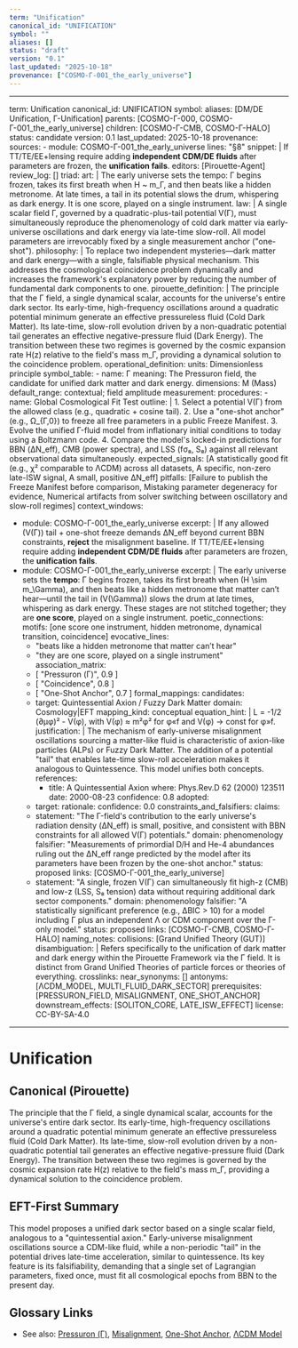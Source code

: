 ```yaml
---
term: "Unification"
canonical_id: "UNIFICATION"
symbol: ""
aliases: []
status: "draft"
version: "0.1"
last_updated: "2025-10-18"
provenance: ["COSMO-Γ-001_the_early_universe"]
---
```


---
term: Unification
canonical_id: UNIFICATION
symbol: 
aliases: [DM/DE Unification, Γ-Unification]
parents: [COSMO-Γ-000, COSMO-Γ-001_the_early_universe]
children: [COSMO-Γ-CMB, COSMO-Γ-HALO]
status: candidate
version: 0.1
last_updated: 2025-10-18
provenance:
  sources:
    - module: COSMO-Γ-001_the_early_universe
      lines: "§8"
      snippet: |
        If TT/TE/EE+lensing require adding **independent CDM/DE fluids** after parameters are frozen, the **unification fails**.
  editors: [Pirouette-Agent]
  review_log: []
triad:
  art: |
    The early universe sets the tempo: Γ begins frozen, takes its first breath when H ~ m_Γ, and then beats like a hidden metronome. At late times, a tail in its potential slows the drum, whispering as dark energy. It is one score, played on a single instrument.
  law: |
    A single scalar field Γ, governed by a quadratic-plus-tail potential V(Γ), must simultaneously reproduce the phenomenology of cold dark matter via early-universe oscillations and dark energy via late-time slow-roll. All model parameters are irrevocably fixed by a single measurement anchor ("one-shot").
  philosophy: |
    To replace two independent mysteries—dark matter and dark energy—with a single, falsifiable physical mechanism. This addresses the cosmological coincidence problem dynamically and increases the framework's explanatory power by reducing the number of fundamental dark components to one.
pirouette_definition: |
  The principle that the Γ field, a single dynamical scalar, accounts for the universe's entire dark sector. Its early-time, high-frequency oscillations around a quadratic potential minimum generate an effective pressureless fluid (Cold Dark Matter). Its late-time, slow-roll evolution driven by a non-quadratic potential tail generates an effective negative-pressure fluid (Dark Energy). The transition between these two regimes is governed by the cosmic expansion rate H(z) relative to the field's mass m_Γ, providing a dynamical solution to the coincidence problem.
operational_definition:
  units: Dimensionless principle
  symbol_table:
    - name: Γ
      meaning: The Pressuron field, the candidate for unified dark matter and dark energy.
      dimensions: M (Mass)
      default_range: contextual; field amplitude
  measurement:
    procedures:
      - name: Global Cosmological Fit Test
        outline: |
          1. Select a potential V(Γ) from the allowed class (e.g., quadratic + cosine tail).
          2. Use a "one-shot anchor" (e.g., Ω_{Γ,0}) to freeze all free parameters in a public Freeze Manifest.
          3. Evolve the unified Γ-fluid model from inflationary initial conditions to today using a Boltzmann code.
          4. Compare the model's locked-in predictions for BBN (ΔN_eff), CMB (power spectra), and LSS (fσ₈, S₈) against all relevant observational data simultaneously.
        expected_signals: [A statistically good fit (e.g., χ² comparable to ΛCDM) across all datasets, A specific, non-zero late-ISW signal, A small, positive ΔN_eff]
        pitfalls: [Failure to publish the Freeze Manifest before comparison, Mistaking parameter degeneracy for evidence, Numerical artifacts from solver switching between oscillatory and slow-roll regimes]
context_windows:
  - module: COSMO-Γ-001_the_early_universe
    excerpt: |
      If any allowed (V(Γ)) tail + one-shot freeze demands ΔN_eff beyond current BBN constraints, **reject** the misalignment baseline. If TT/TE/EE+lensing require adding **independent CDM/DE fluids** after parameters are frozen, the **unification fails**.
  - module: COSMO-Γ-001_the_early_universe
    excerpt: |
      The early universe sets the **tempo**: Γ begins frozen, takes its first breath when (H \sim m_\Gamma), and then beats like a hidden metronome that matter can’t hear—until the tail in (V(\Gamma)) slows the drum at late times, whispering as dark energy. These stages are not stitched together; they are **one score**, played on a single instrument.
poetic_connections:
  motifs: [one score one instrument, hidden metronome, dynamical transition, coincidence]
  evocative_lines:
    - "beats like a hidden metronome that matter can’t hear"
    - "they are one score, played on a single instrument"
  association_matrix:
    - [ "Pressuron (Γ)", 0.9 ]
    - [ "Coincidence", 0.8 ]
    - [ "One-Shot Anchor", 0.7 ]
formal_mappings:
  candidates:
    - target: Quintessential Axion / Fuzzy Dark Matter
      domain: Cosmology|EFT
      mapping_kind: conceptual
      equation_hint: |
        L = -1/2 (∂µφ)² - V(φ), with V(φ) ≈ m²φ² for φ«f and V(φ) → const for φ»f.
      justification: |
        The mechanism of early-universe misalignment oscillations sourcing a matter-like fluid is characteristic of axion-like particles (ALPs) or Fuzzy Dark Matter. The addition of a potential "tail" that enables late-time slow-roll acceleration makes it analogous to Quintessence. This model unifies both concepts.
      references:
        - title: A Quintessential Axion
          where: Phys.Rev.D 62 (2000) 123511
          date: 2000-08-23
      confidence: 0.8
  adopted:
    - target: 
      rationale: 
      confidence: 0.0
constraints_and_falsifiers:
  claims:
    - statement: "The Γ-field's contribution to the early universe's radiation density (ΔN_eff) is small, positive, and consistent with BBN constraints for all allowed V(Γ) potentials."
      domain: phenomenology
      falsifier: "Measurements of primordial D/H and He-4 abundances ruling out the ΔN_eff range predicted by the model after its parameters have been frozen by the one-shot anchor."
      status: proposed
      links: [COSMO-Γ-001_the_early_universe]
    - statement: "A single, frozen V(Γ) can simultaneously fit high-z (CMB) and low-z (LSS, S₈ tension) data without requiring additional dark sector components."
      domain: phenomenology
      falsifier: "A statistically significant preference (e.g., ΔBIC > 10) for a model including Γ plus an independent Λ or CDM component over the Γ-only model."
      status: proposed
      links: [COSMO-Γ-CMB, COSMO-Γ-HALO]
naming_notes:
  collisions: [Grand Unified Theory (GUT)]
  disambiguation: |
    Refers specifically to the unification of dark matter and dark energy within the Pirouette Framework via the Γ field. It is distinct from Grand Unified Theories of particle forces or theories of everything.
crosslinks:
  near_synonyms: []
  antonyms: [ΛCDM_MODEL, MULTI_FLUID_DARK_SECTOR]
  prerequisites: [PRESSURON_FIELD, MISALIGNMENT, ONE_SHOT_ANCHOR]
  downstream_effects: [SOLITON_CORE, LATE_ISW_EFFECT]
license: CC-BY-SA-4.0
---

# Unification

## Canonical (Pirouette)
The principle that the Γ field, a single dynamical scalar, accounts for the universe's entire dark sector. Its early-time, high-frequency oscillations around a quadratic potential minimum generate an effective pressureless fluid (Cold Dark Matter). Its late-time, slow-roll evolution driven by a non-quadratic potential tail generates an effective negative-pressure fluid (Dark Energy). The transition between these two regimes is governed by the cosmic expansion rate H(z) relative to the field's mass m_Γ, providing a dynamical solution to the coincidence problem.

## EFT-First Summary
This model proposes a unified dark sector based on a single scalar field, analogous to a "quintessential axion." Early-universe misalignment oscillations source a CDM-like fluid, while a non-periodic "tail" in the potential drives late-time acceleration, similar to quintessence. Its key feature is its falsifiability, demanding that a single set of Lagrangian parameters, fixed once, must fit all cosmological epochs from BBN to the present day.

## Glossary Links
- See also: [Pressuron (Γ)](<#>), [Misalignment](<#>), [One-Shot Anchor](<#>), [ΛCDM Model](<#>)
